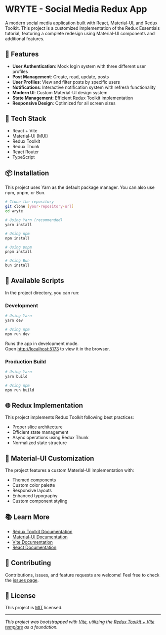 # WRYTE - Social Media Redux App

A modern social media application built with React, Material-UI, and Redux Toolkit. This project is a customized implementation of the Redux Essentials tutorial, featuring a complete redesign using Material-UI components and additional features.

## 🌟 Features

- **User Authentication**: Mock login system with three different user profiles
- **Post Management**: Create, read, update, posts
- **User Profiles**: View and filter posts by specific users
- **Notifications**: Interactive notification system with refresh functionality
- **Modern UI**: Custom Material-UI design system
- **State Management**: Efficient Redux Toolkit implementation
- **Responsive Design**: Optimized for all screen sizes

## 🚀 Tech Stack

- React + Vite
- Material-UI (MUI)
- Redux Toolkit
- Redux Thunk
- React Router
- TypeScript

## 📦 Installation

This project uses Yarn as the default package manager. You can also use npm, pnpm, or Bun.

```bash
# Clone the repository
git clone [your-repository-url]
cd wryte

# Using Yarn (recommended)
yarn install

# Using npm
npm install

# Using pnpm
pnpm install

# Using Bun
bun install
```

## 🔧 Available Scripts

In the project directory, you can run:

### Development

```bash
# Using Yarn
yarn dev

# Using npm
npm run dev
```

Runs the app in development mode.\
Open [http://localhost:5173](http://localhost:5173) to view it in the browser.

### Production Build

```bash
# Using Yarn
yarn build

# Using npm
npm run build
```

## 🌐 Redux Implementation

This project implements Redux Toolkit following best practices:

- Proper slice architecture
- Efficient state management
- Async operations using Redux Thunk
- Normalized state structure

## 🎨 Material-UI Customization

The project features a custom Material-UI implementation with:

- Themed components
- Custom color palette
- Responsive layouts
- Enhanced typography
- Custom component styling

## 📚 Learn More

- [Redux Toolkit Documentation](https://redux-toolkit.js.org/)
- [Material-UI Documentation](https://mui.com/)
- [Vite Documentation](https://vitejs.dev/)
- [React Documentation](https://react.dev)

## 🤝 Contributing

Contributions, issues, and feature requests are welcome! Feel free to check the [issues page](your-issues-url).

## 📝 License

This project is [MIT](LICENSE) licensed.

---

_This project was bootstrapped with [Vite](https://vitejs.dev/), utilizing the [Redux Toolkit + Vite template](https://github.com/reduxjs/redux-templates/tree/master/packages/vite-template-redux) as a foundation._
